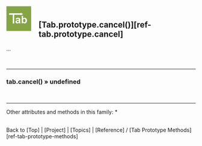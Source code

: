 <a name="top" ></a>

<img src="../img/tab-logo128.png" alt="Tab logo" align="left" style="float:left; margin-top:-22px;" height="66" /><img src="../img/1x1.png" align="left" style="float:left;" height="44" width="20" />
## [Tab.prototype.cancel()][ref-tab.prototype.cancel]

...

<br />

---
### tab.cancel() » undefined

<br />

---

Other attributes and methods in this family:
* 



<br /> Back to [Top] | [Project] | [Topics] | [Reference] / [Tab Prototype Methods][ref-tab-prototype-methods] <br />
